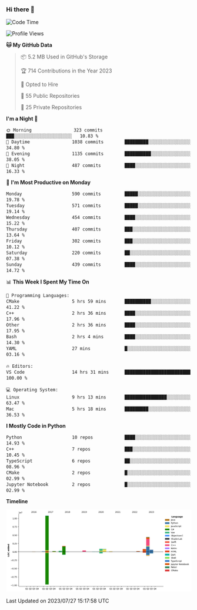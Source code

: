 ### Hi there 👋

<!--START_SECTION:waka-->
![Code Time](http://img.shields.io/badge/Code%20Time-50%20hrs%2013%20mins-blue)

![Profile Views](http://img.shields.io/badge/Profile%20Views-562-blue)

**🐱 My GitHub Data** 

> 📦 5.2 MB Used in GitHub's Storage 
 > 
> 🏆 714 Contributions in the Year 2023
 > 
> 💼 Opted to Hire
 > 
> 📜 55 Public Repositories 
 > 
> 🔑 25 Private Repositories 
 > 
**I'm a Night 🦉** 

```text
🌞 Morning                323 commits         ███░░░░░░░░░░░░░░░░░░░░░░   10.83 % 
🌆 Daytime                1038 commits        █████████░░░░░░░░░░░░░░░░   34.80 % 
🌃 Evening                1135 commits        ██████████░░░░░░░░░░░░░░░   38.05 % 
🌙 Night                  487 commits         ████░░░░░░░░░░░░░░░░░░░░░   16.33 % 
```
📅 **I'm Most Productive on Monday** 

```text
Monday                   590 commits         █████░░░░░░░░░░░░░░░░░░░░   19.78 % 
Tuesday                  571 commits         █████░░░░░░░░░░░░░░░░░░░░   19.14 % 
Wednesday                454 commits         ████░░░░░░░░░░░░░░░░░░░░░   15.22 % 
Thursday                 407 commits         ███░░░░░░░░░░░░░░░░░░░░░░   13.64 % 
Friday                   302 commits         ███░░░░░░░░░░░░░░░░░░░░░░   10.12 % 
Saturday                 220 commits         ██░░░░░░░░░░░░░░░░░░░░░░░   07.38 % 
Sunday                   439 commits         ████░░░░░░░░░░░░░░░░░░░░░   14.72 % 
```


📊 **This Week I Spent My Time On** 

```text
💬 Programming Languages: 
CMake                    5 hrs 59 mins       ██████████░░░░░░░░░░░░░░░   41.22 % 
C++                      2 hrs 36 mins       ████░░░░░░░░░░░░░░░░░░░░░   17.96 % 
Other                    2 hrs 36 mins       ████░░░░░░░░░░░░░░░░░░░░░   17.95 % 
Bash                     2 hrs 4 mins        ████░░░░░░░░░░░░░░░░░░░░░   14.30 % 
YAML                     27 mins             █░░░░░░░░░░░░░░░░░░░░░░░░   03.16 % 

🔥 Editors: 
VS Code                  14 hrs 31 mins      █████████████████████████   100.00 % 

💻 Operating System: 
Linux                    9 hrs 13 mins       ████████████████░░░░░░░░░   63.47 % 
Mac                      5 hrs 18 mins       █████████░░░░░░░░░░░░░░░░   36.53 % 
```

**I Mostly Code in Python** 

```text
Python                   10 repos            ████░░░░░░░░░░░░░░░░░░░░░   14.93 % 
C++                      7 repos             ███░░░░░░░░░░░░░░░░░░░░░░   10.45 % 
TypeScript               6 repos             ██░░░░░░░░░░░░░░░░░░░░░░░   08.96 % 
CMake                    2 repos             █░░░░░░░░░░░░░░░░░░░░░░░░   02.99 % 
Jupyter Notebook         2 repos             █░░░░░░░░░░░░░░░░░░░░░░░░   02.99 % 
```



**Timeline**

![Lines of Code chart](https://raw.githubusercontent.com/SwimingKim/SwimingKim/main/assets/bar_graph.png)


 Last Updated on 2023/07/27 15:17:58 UTC
<!--END_SECTION:waka-->

<!-- ![SwimingKim's GitHub stats](https://github-readme-stats.vercel.app/api?username=swimingkim&show_icons=true&theme=default&count_private=true&rank_icon=github&card_width=495)

![Top Langs](https://github-readme-stats.vercel.app/api/top-langs/?username=swimingkim&layout=compact&langs_count=10&card_width=495)

[![SwimingKim's wakatime stats](https://github-readme-stats.vercel.app/api/wakatime?username=swimingkim)](https://github.com/anuraghazra/github-readme-stats) -->

<!--
**SwimingKim/SwimingKim** is a ✨ _special_ ✨ repository because its `README.md` (this file) appears on your GitHub profile.

Here are some ideas to get you started:

- 🔭 I’m currently working on ...
- 🌱 I’m currently learning ...
- 👯 I’m looking to collaborate on ...
- 🤔 I’m looking for help with ...
- 💬 Ask me about ...
- 📫 How to reach me: ...
- 😄 Pronouns: ...
- ⚡ Fun fact: ...
-->
